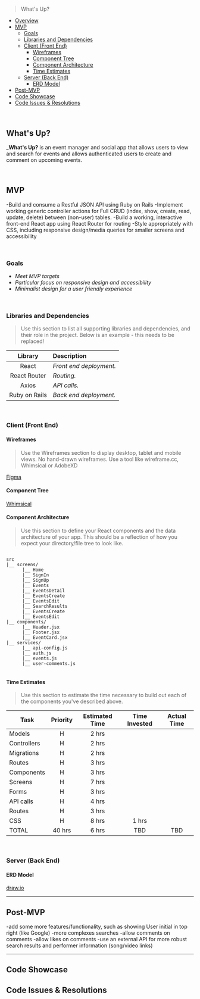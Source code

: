 #  <!-- omit in toc -->

> What's Up? 
>

- [Overview](#overview)
- [MVP](#mvp)
  - [Goals](#goals)
  - [Libraries and Dependencies](#libraries-and-dependencies)
  - [Client (Front End)](#client-front-end)
    - [Wireframes](#wireframes)
    - [Component Tree](#component-tree)
    - [Component Architecture](#component-architecture)
    - [Time Estimates](#time-estimates)
  - [Server (Back End)](#server-back-end)
    - [ERD Model](#erd-model)
- [Post-MVP](#post-mvp)
- [Code Showcase](#code-showcase)
- [Code Issues & Resolutions](#code-issues--resolutions)

<br>

## What's Up?

_**What's Up?** is an event manager and social app that allows users to view and search for events and allows authenticated users to create and comment on upcoming events.


<br>

## MVP

-Build and consume a Restful JSON API using Ruby on Rails
-Implement working generic controller actions for Full CRUD (index, show, create, read, update, delete) between (non-user) tables.
-Build a working, interactive front-end React app using React Router for routing
-Style appropriately with CSS, including responsive design/media queries for smaller screens and accessibility

<br>

### Goals

- _Meet MVP targets_
- _Particular focus on responsive design and accessibility_
- _Minimalist design for a user friendly experience_

<br>

### Libraries and Dependencies

> Use this section to list all supporting libraries and dependencies, and their role in the project. Below is an example - this needs to be replaced!

|     Library      | Description                                |
| :--------------: | :----------------------------------------- |
|      React       | _Front end deployment._ |
|   React Router   | _Routing._ |
|   Axios   | _API calls._ |
|     Ruby on Rails      | _Back end deployment._ |


<br>

### Client (Front End)

#### Wireframes

> Use the Wireframes section to display desktop, tablet and mobile views. No hand-drawn wireframes. Use a tool like wireframe.cc, Whimsical or AdobeXD

[Figma](https://www.figma.com/file/nkVIX5ZNd9jrUPtFDNlrDg/Untitled?node-id=0%3A1)


#### Component Tree


[Whimsical](https://whimsical.com/wusup-XkFNhN6UpfzABxg6mypXE6)

#### Component Architecture

> Use this section to define your React components and the data architecture of your app. This should be a reflection of how you expect your directory/file tree to look like. 

``` structure

src
|__ screens/
      |__ Home
      |__ SignIn
      |__ SignUp
      |__ Events
      |__ EventsDetail
      |__ EventsCreate
      |__ EventsEdit
      |__ SearchResults
      |__ EventsCreate
      |__ EventsEdit
|__ components/
      |__ Header.jsx
      |__ Footer.jsx
      |__ EventCard.jsx
|__ services/
      |__ api-config.js
      |__ auth.js
      |__ events.js
      |__ user-comments.js


```

#### Time Estimates

> Use this section to estimate the time necessary to build out each of the components you've described above.

| Task                | Priority | Estimated Time | Time Invested | Actual Time |
| ------------------- | :------: | :------------: | :-----------: | :---------: |
| Models    |    H     |     2 hrs      |     
| Controllers |    H     |     2 hrs      |    
| Migrations    |    H     |     2 hrs      |    
| Routes |    H     |     3 hrs      |       
| Components   |    H     |     3 hrs      |     
| Screens |    H     |     7 hrs      |    
| Forms    |    H     |     3 hrs      |     
| API calls |    H     |     4 hrs      |    
| Routes    |    H     |     3 hrs      |     
| CSS |    H     |     8 hrs      |     1 hrs   
| TOTAL               |   40 hrs       |     6 hrs      |     TBD    |     TBD     |


<br>

### Server (Back End)

#### ERD Model



[draw.io](https://app.diagrams.net/#G1cZ_Zt2Te1i5-jyIMVxii93_e-_MyDSlG)
<br>

***

## Post-MVP

-add some more features/functionality, such as showing User initial in top right (like Google)
  -more complexes searches
  -allow comments on comments
  -allow likes on comments
-use an external API for more robust search results and performer information (song/video links)



***

## Code Showcase



## Code Issues & Resolutions


